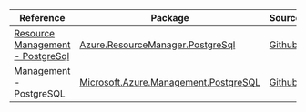 | Reference | Package | Source |
|---|---|---|
|[Resource Management - PostgreSql](resourcemanager.postgresql-readme.md)|[Azure.ResourceManager.PostgreSql](https://www.nuget.org/packages/Azure.ResourceManager.PostgreSql)|[Github](https://github.com/Azure/azure-sdk-for-net/blob/main/sdk/postgresql/Azure.ResourceManager.PostgreSql)|
|Management - PostgreSQL|[Microsoft.Azure.Management.PostgreSQL](https://www.nuget.org/packages/Microsoft.Azure.Management.PostgreSQL)|[Github](https://github.com/Azure/azure-sdk-for-net)|
